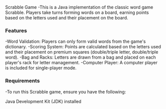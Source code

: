 Scrabble Game
-This is a Java implementation of the classic word game Scrabble. Players take turns forming words on a board, earning points based on the letters used and their placement on the board.

### Features

-Word Validation: Players can only form valid words from the game's dictionary.
-Scoring System: Points are calculated based on the letters used and their placement on premium squares (double/triple letter, double/triple word).
-Bag and Racks: Letters are drawn from a bag and placed on each player's rack for letter management.
-Computer Player: A computer player is included for single-player mode.

### Requirements
-To run this Scrabble game, ensure you have the following:

Java Development Kit (JDK) installed
